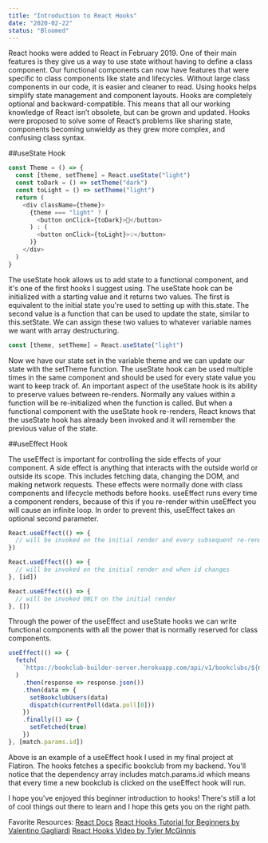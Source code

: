 ```yaml
---
title: "Introduction to React Hooks"
date: "2020-02-22"
status: "Bloomed"
---
```


React hooks were added to React in February 2019. One of their main features is they give us a way to use state without having to define a class component. Our functional components can now have features that were specific to class components like state and lifecycles. Without large class components in our code, it is easier and cleaner to read. Using hooks helps simplify state management and component layouts. Hooks are completely optional and backward-compatible. This means that all our working knowledge of React isn’t obsolete, but can be grown and updated. Hooks were proposed to solve some of React’s problems like sharing state, components becoming unwieldy as they grew more complex, and confusing class syntax.

##useState Hook

```javascript
const Theme = () => {
  const [theme, setTheme] = React.useState("light")
  const toDark = () => setTheme("dark")
  const toLight = () => setTheme("light")
  return (
    <div className={theme}>
      {theme === "light" ? (
        <button onClick={toDark}>🔦</button>
      ) : (
        <button onClick={toLight}>💡</button>
      )}
    </div>
  )
}
```

The useState hook allows us to add state to a functional component, and it's one of the first hooks I suggest using. The useState hook can be initialized with a starting value and it returns two values. The first is equivalent to the initial state you're used to setting up with this.state. The second value is a function that can be used to update the state, similar to this.setState. We can assign these two values to whatever variable names we want with array destructuring.

```javascript
const [theme, setTheme] = React.useState("light")
```

Now we have our state set in the variable theme and we can update our state with the setTheme function. The useState hook can be used multiple times in the same component and should be used for every state value you want to keep track of. An important aspect of the useState hook is its ability to preserve values between re-renders. Normally any values within a function will be re-initialized when the function is called. But when a functional component with the useState hook re-renders, React knows that the useState hook has already been invoked and it will remember the previous value of the state.

##useEffect Hook

The useEffect is important for controlling the side effects of your component. A side effect is anything that interacts with the outside world or outside its scope. This includes fetching data, changing the DOM, and making network requests. These effects were normally done with class components and lifecycle methods before hooks. useEffect runs every time a component renders, because of this if you re-render within useEffect you will cause an infinite loop. In order to prevent this, useEffect takes an optional second parameter.

```javascript
React.useEffect(() => {
  // will be invoked on the initial render and every subsequent re-render
})

React.useEffect(() => {
  // will be invoked on the initial render and when id changes
}, [id])

React.useEffect(() => {
  // will be invoked ONLY on the initial render
}, [])
```

Through the power of the useEffect and useState hooks we can write functional components with all the power that is normally reserved for class components.

```javascript
useEffect(() => {
  fetch(
    `https://bookclub-builder-server.herokuapp.com/api/v1/bookclubs/${match.params.id}`
  )
    .then(response => response.json())
    .then(data => {
      setBookclubUsers(data)
      dispatch(currentPoll(data.poll[0]))
    })
    .finally(() => {
      setFetched(true)
    })
}, [match.params.id])
```

Above is an example of a useEffect hook I used in my final project at Flatiron. The hooks fetches a specific bookclub from my backend. You'll notice that the dependency array includes match.params.id which means that every time a new bookclub is clicked on the useEffect hook will run.

I hope you've enjoyed this beginner introduction to hooks! There's still a lot of cool things out there to learn and I hope this gets you on the right path.

Favorite Resources:
[React Docs](https://reactjs.org/docs/hooks-intro.html)
[React Hooks Tutorial for Beginners by Valentino Gagliardi](https://www.valentinog.com/blog/hooks/)
[React Hooks Video by Tyler McGinnis](https://tylermcginnis.com/why-react-hooks/)
